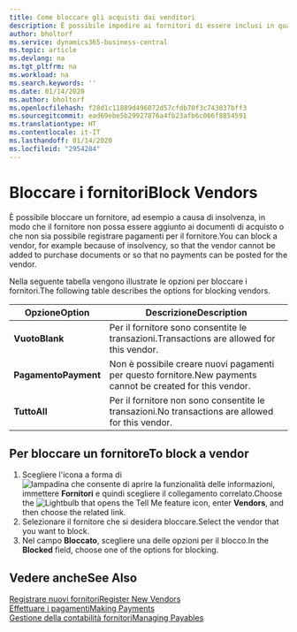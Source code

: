 ```yaml
---
title: Come bloccare gli acquisti dai venditori
description: È possibile impedire ai fornitori di essere inclusi in qualsiasi transazione o semplicemente bloccare loro i nuovi pagamenti.
author: bholtorf
ms.service: dynamics365-business-central
ms.topic: article
ms.devlang: na
ms.tgt_pltfrm: na
ms.workload: na
ms.search.keywords: ''
ms.date: 01/14/2020
ms.author: bholtorf
ms.openlocfilehash: f28d1c11889d496072d57cfdb70f3c743037bff3
ms.sourcegitcommit: ead69ebe5b29927876a4fb23afb6c066f8854591
ms.translationtype: HT
ms.contentlocale: it-IT
ms.lasthandoff: 01/14/2020
ms.locfileid: "2954284"
---
```

# <a name="block-vendors"></a><span data-ttu-id="0d7e1-103">Bloccare i fornitori</span><span class="sxs-lookup"><span data-stu-id="0d7e1-103">Block Vendors</span></span>
<span data-ttu-id="0d7e1-104">È possibile bloccare un fornitore, ad esempio a causa di insolvenza, in modo che il fornitore non possa essere aggiunto ai documenti di acquisto o che non sia possibile registrare pagamenti per il fornitore.</span><span class="sxs-lookup"><span data-stu-id="0d7e1-104">You can block a vendor, for example because of insolvency, so that the vendor cannot be added to purchase documents or so that no payments can be posted for the vendor.</span></span>

<span data-ttu-id="0d7e1-105">Nella seguente tabella vengono illustrate le opzioni per bloccare i fornitori.</span><span class="sxs-lookup"><span data-stu-id="0d7e1-105">The following table describes the options for blocking vendors.</span></span>  

|<span data-ttu-id="0d7e1-106">Opzione</span><span class="sxs-lookup"><span data-stu-id="0d7e1-106">Option</span></span>|<span data-ttu-id="0d7e1-107">Descrizione</span><span class="sxs-lookup"><span data-stu-id="0d7e1-107">Description</span></span>|  
|--------------------|------------|  
|<span data-ttu-id="0d7e1-108">**Vuoto**</span><span class="sxs-lookup"><span data-stu-id="0d7e1-108">**Blank**</span></span>|<span data-ttu-id="0d7e1-109">Per il fornitore sono consentite le transazioni.</span><span class="sxs-lookup"><span data-stu-id="0d7e1-109">Transactions are allowed for this vendor.</span></span>|
|<span data-ttu-id="0d7e1-110">**Pagamento**</span><span class="sxs-lookup"><span data-stu-id="0d7e1-110">**Payment**</span></span>|<span data-ttu-id="0d7e1-111">Non è possibile creare nuovi pagamenti per questo fornitore.</span><span class="sxs-lookup"><span data-stu-id="0d7e1-111">New payments cannot be created for this vendor.</span></span>|  
|<span data-ttu-id="0d7e1-112">**Tutto**</span><span class="sxs-lookup"><span data-stu-id="0d7e1-112">**All**</span></span>|<span data-ttu-id="0d7e1-113">Per il fornitore non sono consentite le transazioni.</span><span class="sxs-lookup"><span data-stu-id="0d7e1-113">No transactions are allowed for this vendor.</span></span>|  

## <a name="to-block-a-vendor"></a><span data-ttu-id="0d7e1-114">Per bloccare un fornitore</span><span class="sxs-lookup"><span data-stu-id="0d7e1-114">To block a vendor</span></span>  
1. <span data-ttu-id="0d7e1-115">Scegliere l'icona a forma di ![lampadina che consente di aprire la funzionalità delle informazioni](media/ui-search/search_small.png "Informazioni sull'operazione che si desidera eseguire"), immettere **Fornitori** e quindi scegliere il collegamento correlato.</span><span class="sxs-lookup"><span data-stu-id="0d7e1-115">Choose the ![Lightbulb that opens the Tell Me feature](media/ui-search/search_small.png "Tell me what you want to do") icon, enter **Vendors**, and then choose the related link.</span></span>
2. <span data-ttu-id="0d7e1-116">Selezionare il fornitore che si desidera bloccare.</span><span class="sxs-lookup"><span data-stu-id="0d7e1-116">Select the vendor that you want to block.</span></span>
3. <span data-ttu-id="0d7e1-117">Nel campo **Bloccato**, scegliere una delle opzioni per il blocco.</span><span class="sxs-lookup"><span data-stu-id="0d7e1-117">In the **Blocked** field, choose one of the options for blocking.</span></span>

## <a name="see-also"></a><span data-ttu-id="0d7e1-118">Vedere anche</span><span class="sxs-lookup"><span data-stu-id="0d7e1-118">See Also</span></span>  
[<span data-ttu-id="0d7e1-119">Registrare nuovi fornitori</span><span class="sxs-lookup"><span data-stu-id="0d7e1-119">Register New Vendors</span></span>](purchasing-how-register-new-vendors.md)  
[<span data-ttu-id="0d7e1-120">Effettuare i pagamenti</span><span class="sxs-lookup"><span data-stu-id="0d7e1-120">Making Payments</span></span>](payables-make-payments.md)  
[<span data-ttu-id="0d7e1-121">Gestione della contabilità fornitori</span><span class="sxs-lookup"><span data-stu-id="0d7e1-121">Managing Payables</span></span>](payables-manage-payables.md)
